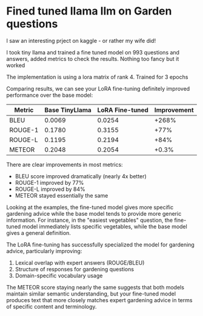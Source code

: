# Fined tuned llama llm on Garden questions

I saw an interesting prject on kaggle - or rather my wife did! 

I took tiny llama and trained a fine tuned model on 993 questions and answers, added metrics to check the results.
Nothing too fancy but it worked 

The implementation is using a lora matrix of rank 4. Trained for 3 epochs

Comparing results, we can see your LoRA fine-tuning definitely improved performance over the base model:

| Metric | Base TinyLlama | LoRA Fine-tuned | Improvement |
|--------|---------------|----------------|-------------|
| BLEU   | 0.0069        | 0.0254         | +268%       |
| ROUGE-1| 0.1780        | 0.3155         | +77%        |
| ROUGE-L| 0.1195        | 0.2194         | +84%        |
| METEOR | 0.2048        | 0.2054         | +0.3%       |

There are clear improvements in most metrics:
- BLEU score improved dramatically (nearly 4x better)
- ROUGE-1 improved by 77% 
- ROUGE-L improved by 84%
- METEOR stayed essentially the same

Looking at the examples, the fine-tuned model gives more specific gardening advice while the base model tends to provide more generic information. For instance, in the "easiest vegetables" question, the fine-tuned model immediately lists specific vegetables, while the base model gives a general definition.

The LoRA fine-tuning has successfully specialized the model for gardening advice, particularly improving:
1. Lexical overlap with expert answers (ROUGE/BLEU)
2. Structure of responses for gardening questions
3. Domain-specific vocabulary usage

The METEOR score staying nearly the same suggests that both models maintain similar semantic understanding, but your fine-tuned model produces text that more closely matches expert gardening advice in terms of specific content and terminology.
